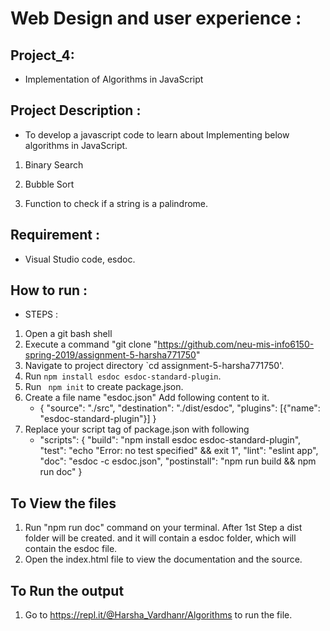 # Web Design and user experience :
## Project_4: 
* Implementation of Algorithms in JavaScript
## Project Description : 
*  To develop a javascript code to learn about Implementing below algorithms in JavaScript.

1. Binary Search

2. Bubble Sort

3. Function to check if a string is a palindrome.

## Requirement :
* Visual Studio code, esdoc.

## How to run :
* STEPS :
1. Open a git bash shell
2. Execute a command "git clone "https://github.com/neu-mis-info6150-spring-2019/assignment-5-harsha771750"
3. Navigate to project directory `cd assignment-5-harsha771750'.
4. Run ` npm install esdoc esdoc-standard-plugin `.
5. Run ` npm init` to create package.json.
6. Create a file name "esdoc.json"
    Add following content to it.
   * {
    "source": "./src",
    "destination": "./dist/esdoc",
    "plugins": [{"name": "esdoc-standard-plugin"}]
    }
7. Replace your script tag of package.json with following 
   * "scripts": {
        "build": "npm install esdoc esdoc-standard-plugin",
        "test": "echo \"Error: no test specified\" && exit 1",
        "lint": "eslint app",
        "doc": "esdoc -c esdoc.json",
        "postinstall": "npm run build && npm run doc"
        }

## To View the files
1. Run "npm run doc" command on your terminal.
    After 1st Step a dist folder will be created. and it will contain a esdoc folder, which will contain the esdoc file. 
2. Open the index.html file to view the documentation and the source.

## To Run the output
1. Go to https://repl.it/@Harsha_Vardhanr/Algorithms to run the file.
